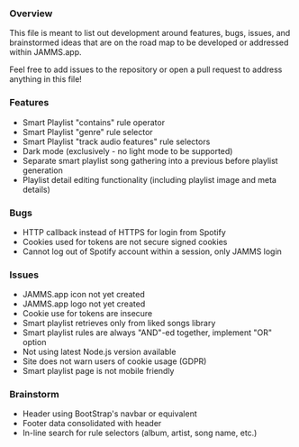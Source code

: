 ### Overview

This file is meant to list out development around features, bugs, issues, and brainstormed ideas that are on the road map to be developed or addressed within JAMMS.app.

Feel free to add issues to the repository or open a pull request to address anything in this file!

### Features

- Smart Playlist "contains" rule operator
- Smart Playlist "genre" rule selector
- Smart Playlist "track audio features" rule selectors
- Dark mode (exclusively - no light mode to be supported)
- Separate smart playlist song gathering into a previous before playlist generation
- Playlist detail editing functionality (including playlist image and meta details)

### Bugs

- HTTP callback instead of HTTPS for login from Spotify
- Cookies used for tokens are not secure signed cookies
- Cannot log out of Spotify account within a session, only JAMMS login

### Issues

- JAMMS.app icon not yet created
- JAMMS.app logo not yet created
- Cookie use for tokens are insecure
- Smart playlist retrieves only from liked songs library
- Smart playlist rules are always "AND"-ed together, implement "OR" option
- Not using latest Node.js version available
- Site does not warn users of cookie usage (GDPR)
- Smart playlist page is not mobile friendly

### Brainstorm

- Header using BootStrap's navbar or equivalent
- Footer data consolidated with header
- In-line search for rule selectors (album, artist, song name, etc.)
